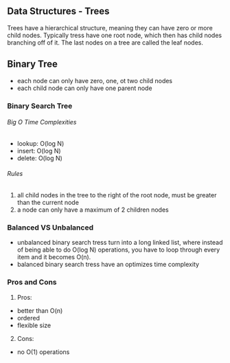 ## Data Structures - Trees

Trees have a hierarchical structure, meaning they can have zero or more child nodes. Typically tress have one root node, which then has child nodes branching off of it. The last nodes on a tree are called the leaf nodes.

## Binary Tree

- each node can only have zero, one, ot two child nodes
- each child node can only have one parent node

### Binary Search Tree

###### Big O Time Complexities

- lookup: O(log N)
- insert: O(log N)
- delete: O(log N)

###### Rules

1. all child nodes in the tree to the right of the root node, must be greater than the current node
2. a node can only have a maximum of 2 children nodes

### Balanced VS Unbalanced

- unbalanced binary search tress turn into a long linked list, where instead of being able to do O(log N) operations, you have to loop through every item and it becomes O(n).
- balanced binary search tress have an optimizes time complexity

### Pros and Cons

1. Pros:

- better than O(n)
- ordered
- flexible size

2. Cons:

- no O(1) operations
